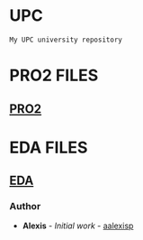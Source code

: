 # UPC

```
My UPC university repository
```

# PRO2 FILES

## [PRO2](https://github.com/aalexisp/UPC/tree/master/PRO2)

# EDA FILES

## [EDA](https://github.com/aalexisp/UPC/tree/master/PRO2)

### Author

* **Alexis** - *Initial work* - [aalexisp](https://github.com/aalexisp)
